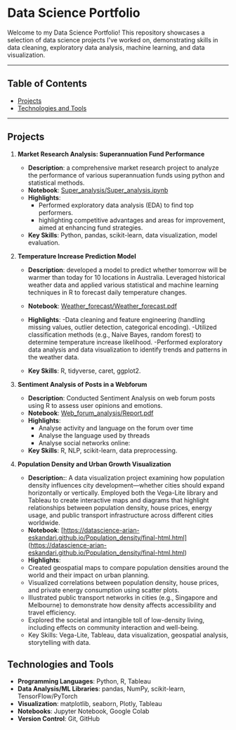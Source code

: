 # Data Science Portfolio

Welcome to my Data Science Portfolio! This repository showcases a selection of data science projects I've worked on, demonstrating skills in data cleaning, exploratory data analysis, machine learning, and data visualization.

---

## Table of Contents

- [Projects](#projects)
- [Technologies and Tools](#technologies-and-tools)


---

## Projects

1. **Market Research Analysis: Superannuation Fund Performance**
   - **Description**: a comprehensive market research project to analyze the performance of various superannuation funds using python and statistical methods.
   - **Notebook**: [Super_analysis/Super_analysis.ipynb](Super_analysis/Super_analysis.ipynb)
   - **Highlights**: 
     - Performed exploratory data analysis (EDA) to find top performers.  
     - highlighting competitive advantages and areas for improvement, aimed at enhancing fund strategies.
   - **Key Skills**: Python, pandas, scikit-learn, data visualization, model evaluation.

2. **Temperature Increase Prediction Model**
   - **Description**:  developed a model to predict whether tomorrow will be warmer than today for 10 locations in Australia. Leveraged historical weather data and applied various statistical and machine learning techniques in R to forecast daily temperature changes.
  
   - **Notebook**: [Weather_forecast/Weather_forecast.pdf](Weather_forecast/Weather_forecast.pdf)  
   - **Highlights**:
      -Data cleaning and feature engineering (handling missing values, outlier detection, categorical encoding).
      -Utilized classification methods (e.g., Naive Bayes, random forest) to determine temperature increase likelihood.
      -Performed exploratory data analysis and data visualization to identify trends and patterns in the weather data.
   - **Key Skills**:  R, tidyverse, caret, ggplot2.

3. **Sentiment Analysis of Posts in a Webforum**
   - **Description**: Conducted Sentiment Analysis on web forum posts using R to assess user opinions and emotions.  
   - **Notebook**: [Web_forum_analysis/Report.pdf](Web_forum_analysis/Report.pdf)  
   - **Highlights**:
     - Analyse activity and language on the forum over time
     - Analyse the language used by threads
     - Analyse social networks online:
   - **Key Skills**: R, NLP, scikit-learn, data preprocessing.

4. **Population Density and Urban Growth Visualization**
   - **Description:**: A data visualization project examining how population density influences city development—whether cities should expand horizontally or vertically. Employed both the Vega-Lite library and Tableau to create interactive maps and diagrams that highlight relationships between population density, house prices, energy usage, and public transport infrastructure across different cities worldwide.
   - **Notebook**: [https://datascience-arian-eskandari.github.io/Population_density/final-html.html] (https://datascience-arian-eskandari.github.io/Population_density/final-html.html)
   - **Highlights**:
    - Created geospatial maps to compare population densities around the world and their impact on urban planning.
    - Visualized correlations between population density, house prices, and private energy consumption using scatter plots.
    - Illustrated public transport networks in cities (e.g., Singapore and Melbourne) to demonstrate how density affects accessibility and travel efficiency.
    - Explored the societal and intangible toll of low-density living, including effects on community interaction and well-being.
    - Key Skills: Vega-Lite, Tableau, data visualization, geospatial analysis, storytelling with data.


## Technologies and Tools

- **Programming Languages**: Python, R, Tableau
- **Data Analysis/ML Libraries**: pandas, NumPy, scikit-learn, TensorFlow/PyTorch
- **Visualization**: matplotlib, seaborn, Plotly, Tableau
- **Notebooks**: Jupyter Notebook, Google Colab
- **Version Control**: Git, GitHub


